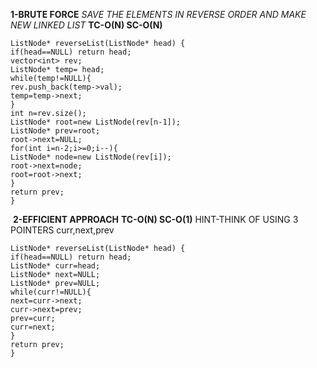 **1-BRUTE FORCE**
*SAVE THE ELEMENTS IN REVERSE ORDER AND MAKE NEW LINKED LIST*
**TC-O(N)  SC-O(N)**
```
ListNode* reverseList(ListNode* head) {
if(head==NULL) return head;
vector<int> rev;
ListNode* temp= head;
while(temp!=NULL){
rev.push_back(temp->val);
temp=temp->next;
}
int n=rev.size();
ListNode* root=new ListNode(rev[n-1]);
ListNode* prev=root;
root->next=NULL;
for(int i=n-2;i>=0;i--){
ListNode* node=new ListNode(rev[i]);
root->next=node;
root=root->next;
}
return prev;
}
```
​
**2-EFFICIENT APPROACH**
**TC-O(N)  SC-O(1)**
HINT-THINK OF USING 3 POINTERS
curr,next,prev
​
```
ListNode* reverseList(ListNode* head) {
if(head==NULL) return head;
ListNode* curr=head;
ListNode* next=NULL;
ListNode* prev=NULL;
while(curr!=NULL){
next=curr->next;
curr->next=prev;
prev=curr;
curr=next;
}
return prev;
}
```
​
​
​